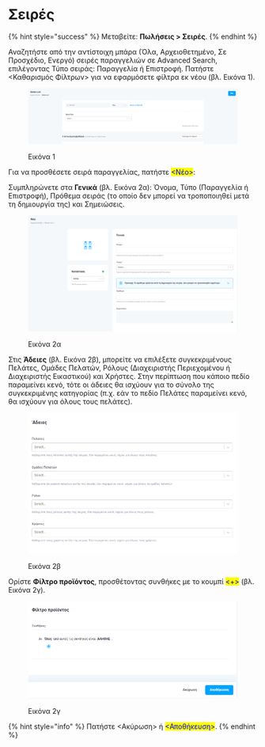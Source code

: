 # Σειρές

{% hint style="success" %}
Μεταβείτε: **Πωλήσεις > Σειρές**.
{% endhint %}

Αναζητήστε από την αντίστοιχη μπάρα (Όλα, Αρχειοθετημένο, Σε Προσχέδιο, Ενεργό) σειρές παραγγελιών σε Advanced Search, επιλέγοντας Τύπο σειράς: Παραγγελία ή Επιστροφή. Πατήστε <Καθαρισμός Φίλτρων> για να εφαρμόσετε φίλτρα εκ νέου (βλ. Εικόνα 1).&#x20;

<figure><img src="../.gitbook/assets/ScreenHunter 959.png" alt=""><figcaption><p>Εικόνα 1</p></figcaption></figure>

Για να προσθέσετε σειρά παραγγελίας, πατήστε <mark style="color:blue;"><Νέο></mark>:&#x20;

Συμπληρώνετε στα **Γενικά** (βλ. Εικόνα 2α): Όνομα, Τύπο (Παραγγελία ή Επιστροφή), Πρόθεμα σειράς (το οποίο δεν μπορεί να τροποποιηθεί μετά τη δημιουργία της) και Σημειώσεις.&#x20;

<figure><img src="../.gitbook/assets/ScreenHunter 960.png" alt=""><figcaption><p>Εικόνα 2α</p></figcaption></figure>

Στις **Άδειες** (βλ. Εικόνα 2β), μπορείτε να επιλέξετε συγκεκριμένους Πελάτες, Ομάδες Πελατών, Ρόλους (Διαχειριστής Περιεχομένου ή Διαχειριστής Εικαστικού) και Χρήστες. Στην περίπτωση που κάποιο πεδίο παραμείνει κενό, τότε οι άδειες θα ισχύουν για το σύνολο της συγκεκριμένης κατηγορίας (π.χ. εάν το πεδίο Πελάτες παραμείνει κενό, θα ισχύουν για όλους τους πελάτες).&#x20;

<figure><img src="../.gitbook/assets/ScreenHunter 961.png" alt=""><figcaption><p>Εικόνα 2β</p></figcaption></figure>

Ορίστε **Φίλτρο προϊόντος**, προσθέτοντας συνθήκες με το κουμπί <mark style="color:blue;"><+></mark> (βλ. Εικόνα 2γ).&#x20;

<figure><img src="../.gitbook/assets/ScreenHunter 962.png" alt=""><figcaption><p>Εικόνα 2γ</p></figcaption></figure>

{% hint style="info" %}
Πατήστε <Ακύρωση> ή <mark style="color:blue;"><Αποθήκευση></mark>.
{% endhint %}
